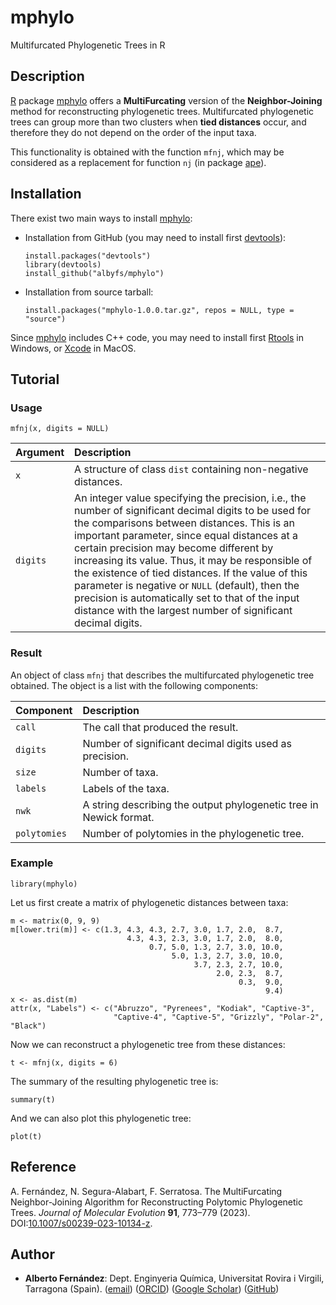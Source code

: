 # mphylo
Multifurcated Phylogenetic Trees in R

## Description

[R](https://www.r-project.org) package [mphylo](https://github.com/albyfs/mphylo) offers a **MultiFurcating** version of the **Neighbor-Joining** method for reconstructing phylogenetic trees. Multifurcated phylogenetic trees can group more than two clusters when **tied distances** occur, and therefore they do not depend on the order of the input taxa.

This functionality is obtained with the function `mfnj`, which may be considered as a replacement for function `nj` (in package [ape](https://CRAN.R-project.org/package=ape)).


## Installation

There exist two main ways to install [mphylo](https://github.com/albyfs/mphylo):

- Installation from GitHub (you may need to install first [devtools](https://github.com/r-lib/devtools)):
    ```{r eval = FALSE}
    install.packages("devtools")
    library(devtools)
    install_github("albyfs/mphylo")
    ```
- Installation from source tarball:
    ```{r eval = FALSE}
    install.packages("mphylo-1.0.0.tar.gz", repos = NULL, type = "source")
    ```
Since [mphylo](https://github.com/albyfs/mphylo) includes C++ code, you may need to install first [Rtools](https://cran.r-project.org/bin/windows/Rtools/) in Windows, or [Xcode](https://developer.apple.com/xcode/) in MacOS.


## Tutorial

### Usage

```{r eval = FALSE}
mfnj(x, digits = NULL)
```

| Argument | Description |
| :--- | :--- |
| `x` | A structure of class `dist` containing non-negative distances. |
| `digits` | An integer value specifying the precision, i.e., the number of significant decimal digits to be used for the comparisons between distances. This is an important parameter, since equal distances at a certain precision may become different by increasing its value. Thus, it may be responsible of the existence of tied distances. If the value of this parameter is negative or `NULL` (default), then the precision is automatically set to that of the input distance with the largest number of significant decimal digits. |

### Result

An object of class `mfnj` that describes the multifurcated phylogenetic tree obtained. The object is a list with the following components:

| Component | Description |
| :--- | :--- |
| `call` | The call that produced the result. |
| `digits` | Number of significant decimal digits used as precision. |
| `size` | Number of taxa. |
| `labels` | Labels of the taxa. |
| `nwk` | A string describing the output phylogenetic tree in Newick format. |
| `polytomies` | Number of polytomies in the phylogenetic tree. |

### Example

```{r}
library(mphylo)
```

Let us first create a matrix of phylogenetic distances between taxa:

```{r}
m <- matrix(0, 9, 9)
m[lower.tri(m)] <- c(1.3, 4.3, 4.3, 2.7, 3.0, 1.7, 2.0,  8.7,
                          4.3, 4.3, 2.3, 3.0, 1.7, 2.0,  8.0,
                               0.7, 5.0, 1.3, 2.7, 3.0, 10.0,
                                    5.0, 1.3, 2.7, 3.0, 10.0,
                                         3.7, 2.3, 2.7, 10.0,
                                              2.0, 2.3,  8.7,
                                                   0.3,  9.0,
                                                         9.4)
x <- as.dist(m)
attr(x, "Labels") <- c("Abruzzo", "Pyrenees", "Kodiak", "Captive-3",
                       "Captive-4", "Captive-5", "Grizzly", "Polar-2", "Black")
```

Now we can reconstruct a phylogenetic tree from these distances:

```{r}
t <- mfnj(x, digits = 6)
```

The summary of the resulting phylogenetic tree is:

```{r}
summary(t)
```

And we can also plot this phylogenetic tree:

```{r}
plot(t)
```


## Reference

A. Fernández, N. Segura-Alabart, F. Serratosa. The MultiFurcating Neighbor-Joining Algorithm for Reconstructing Polytomic Phylogenetic Trees. _Journal of Molecular Evolution_ **91**, 773–779 (2023). DOI:[10.1007/s00239-023-10134-z](https://doi.org/10.1007/s00239-023-10134-z).


## Author

- **Alberto Fernández**: Dept. Enginyeria Química, Universitat Rovira i Virgili, Tarragona (Spain). ([email](mailto:alberto.fernandez@urv.cat?subject=[mphylo])) ([ORCID](https://orcid.org/0000-0002-1241-1646)) ([Google Scholar](https://scholar.google.es/citations?user=AbH4r0IAAAAJ)) ([GitHub](https://github.com/albyfs))
